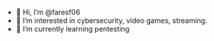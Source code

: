 - 👋 Hi, I’m @faresf06
- 👀 I’m interested in cybersecurity, video games, streaming.
- 🌱 I’m currently learning pentesting

<!---
faresf06/faresf06 is a ✨ special ✨ repository because its `README.md` (this file) appears on your GitHub profile.
You can click the Preview link to take a look at your changes.
--->
